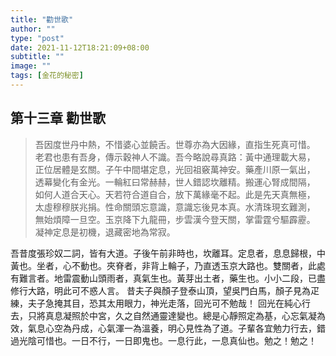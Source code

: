 ```yaml
---
title: "勸世歌"
author: ""
type: "post"
date: 2021-11-12T18:21:09+08:00
subtitle: ""
image: ""
tags: [金花的秘密]
---
```

## 第十三章 勸世歌

> 吾因度世丹中熱，不惜婆心並饒舌。世尊亦為大因緣，直指生死真可惜。
老君也患有吾身，傳示穀神人不識。吾今略說尋真路：黃中通理載大易，
正位居體是玄關。子午中間堪定息，光回祖竅萬神安。藥產川原一氣出，
透幕變化有金光。一輪紅曰常赫赫，世人錯認坎離精。搬運心腎成間隔，
如何人道合天心。天若符合道自合，放下萬緣毫不起。此是先天真無極，
太虛穆穆朕兆捐。性命關頭忘意識，意識忘後見本真。水清珠現玄難測，
無始煩障一旦空。玉京降下九龍冊，步雲漢今登天關，掌雷霆兮驅霹靂。
凝神定息是初機，退藏密地為常寂。
<!--more-->
吾昔度張珍奴二詞，皆有大道。子後午前非時也，坎離耳。定息者，息息歸根，中黃也。坐者，心不動也。夾脊者，非背上輪子，乃直透玉京大路也。雙關者，此處有難言者。地雷震動山頭雨者，真氣生也。黃芽出土者，藥生也。小小二段，已盡修行大路，明此可不惑人言。
昔夫子與顏子登泰山頂，望吳門白馬，顏子見為疋練，夫子急掩其目，恐其太用眼力，神光走落，回光可不勉哉！
回光在純心行去，只將真息凝照於中宮，久之自然通靈達變也。總是心靜照定為基，心忘氣凝為效，氣息心空為丹成，心氣渾一為溫養，明心見性為了道。子輩各宜勉力行去，錯過光陰可惜也。一日不行，一日即鬼也。一息行此，一息真仙也。勉之！勉之！